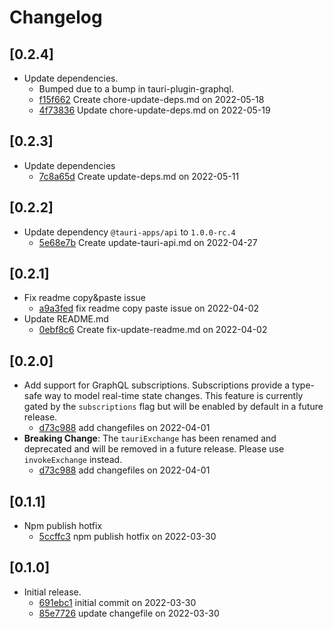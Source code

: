 # Changelog

## \[0.2.4]

- Update dependencies.
  - Bumped due to a bump in tauri-plugin-graphql.
  - [f15f662](https://www.github.com/your-org/tauri-plugin-graphql/commit/f15f6628a4aee793691b13a9b41c7884abd9c5d0) Create chore-update-deps.md on 2022-05-18
  - [4f73836](https://www.github.com/your-org/tauri-plugin-graphql/commit/4f73836c1843b31009289c47d1951e11a1980a49) Update chore-update-deps.md on 2022-05-19

## \[0.2.3]

- Update dependencies
  - [7c8a65d](https://www.github.com/your-org/tauri-plugin-graphql/commit/7c8a65d2ccdf9ea8f0cced2fc8734ba9aec9d1c0) Create update-deps.md on 2022-05-11

## \[0.2.2]

- Update dependency `@tauri-apps/api` to `1.0.0-rc.4`
  - [5e68e7b](https://www.github.com/your-org/tauri-plugin-graphql/commit/5e68e7b7676f51bea1212a62f824708297e2df57) Create update-tauri-api.md on 2022-04-27

## \[0.2.1]

- Fix readme copy\&paste issue
  - [a9a3fed](https://www.github.com/your-org/tauri-plugin-graphql/commit/a9a3fedc958cd33b756d9613526cc555bff4e2f5) fix readme copy paste issue on 2022-04-02
- Update README.md
  - [0ebf8c6](https://www.github.com/your-org/tauri-plugin-graphql/commit/0ebf8c636834d4750b4b9c84eb575e140f7d6fd2) Create fix-update-readme.md on 2022-04-02

## \[0.2.0]

- Add support for GraphQL subscriptions. Subscriptions provide a type-safe way to model real-time state changes. This feature is currently gated by the `subscriptions` flag but will be enabled by default in a future release.
  - [d73c988](https://www.github.com/your-org/tauri-plugin-graphql/commit/d73c988230b5616dd3ce77c782a39cdfd2d10a8c) add changefiles on 2022-04-01
- **Breaking Change**: The `tauriExchange` has been renamed and deprecated and will be removed in a future release. Please use `invokeExchange` instead.
  - [d73c988](https://www.github.com/your-org/tauri-plugin-graphql/commit/d73c988230b5616dd3ce77c782a39cdfd2d10a8c) add changefiles on 2022-04-01

## \[0.1.1]

- Npm publish hotfix
  - [5ccffc3](https://www.github.com/your-org/tauri-plugin-graphql/commit/5ccffc37efa170db92a260ab6bd89e5fe40b625b) npm publish hotfix on 2022-03-30

## \[0.1.0]

- Initial release.
  - [691ebc1](https://www.github.com/your-org/tauri-plugin-graphql/commit/691ebc16f90aba3f0d33ca6b2dadb0552b098239) initial commit on 2022-03-30
  - [85e7726](https://www.github.com/your-org/tauri-plugin-graphql/commit/85e7726dd7e55b70c7bc739835d4ff08685fe220) update changefile on 2022-03-30
